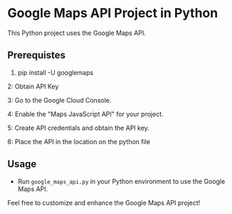 
# Google Maps API Project in Python

This Python project uses the Google Maps API.
## Prerequistes
1. pip install -U googlemaps
   
2: Obtain API Key

3: Go to the Google Cloud Console.

4: Enable the "Maps JavaScript API" for your project.

5: Create API credentials and obtain the API key.

6: Place the API in the location on the python file

## Usage
- Run `google_maps_api.py` in your Python environment to use the Google Maps API.

Feel free to customize and enhance the Google Maps API project!
